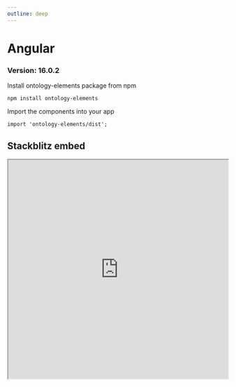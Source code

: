 ```yaml
---
outline: deep
---
```


# Angular

### Version: 16.0.2

Install ontology-elements package from npm

```
npm install ontology-elements
```

Import the components into your app

```
import 'ontology-elements/dist';
```

## Stackblitz embed

<iframe style="width: 100%; height: 500px" src="https://stackblitz.com/edit/angular-bljqq2?embed=1&file=src%2Fapp%2Fapp.component.html"></iframe>

